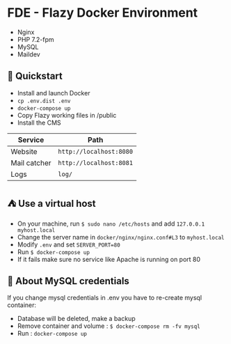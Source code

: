 # FDE - Flazy Docker Environment
- Nginx
- PHP 7.2-fpm
- MySQL
- Maildev

## :rocket: Quickstart 
- Install and launch Docker  
- `cp .env.dist .env`  
- `docker-compose up`
- Copy Flazy working files in /public
- Install the CMS

| Service      | Path                    |
| ------------ | ----------------------- |
| Website      | `http://localhost:8080` | 
| Mail catcher | `http://localhost:8081` |
| Logs         | `log/`                  |

## :tent: Use a virtual host
- On your machine, run `$ sudo nano /etc/hosts` and add `127.0.0.1   myhost.local`
- Change the server name in `docker/nginx/nginx.conf#L3` to `myhost.local`
- Modify `.env` and set `SERVER_PORT=80`
- Run `$ docker-compose up`
- If it fails make sure no service like Apache is running on port 80 

## :floppy_disk: About MySQL credentials
If you change mysql credentials in .env you have to re-create mysql container:
- Database will be deleted, make a backup
- Remove container and volume : `$ docker-compose rm -fv mysql`
- Run : `docker-compose up` 
